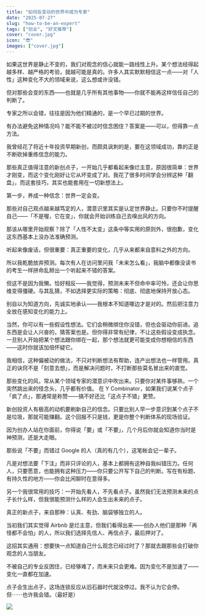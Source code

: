 ```yaml
---
title: "如何在变动的世界中成为专家"
date: "2025-07-27"
slug: "how-to-be-an-expert"
tags: ["创业", "好文推荐"]
cover: "cover.jpg"
icon: "😎"
images: ["cover.jpg"]
---
```

如果这世界是静止不变的，我们对观念的信心就能一路线性上升。某个想法经得起越多样、越严格的考验，就越可能是真的。许多人其实默默相信这一点——对「人性」这种变化不大的领域来说，这么想或许没错。



但对那些会变的东西——也就是几乎所有其他事物——你就不能再这样信任自己的判断了。



专家之所以会错，往往是因为他们精通的，是一个早已过期的世界。



有办法避免这种情况吗？能不能不被过时信念困住？答案是——可以，但得靠一点方法。



我曾经花了将近十年投资早期新创，而颇具讽刺的是，要在这领域成功，靠的正是不断砍掉重练信念的能力。



那些真正值得注意的新创点子，一开始几乎都看起来像烂主意，原因很简单：世界才刚变，而这个变化刚好让它从坏变成了对。我花了很多时间学会分辨这种「翻盘」，而这套技巧，其实也能套用在一切新想法上。



第一步，养成一种信念：世界一定会变。



那些对自己观点越来越笃定的人，潜意识里其实是认定世界静止。只要你不时提醒自己——「不是喔，它在变」，你就会开始训练自己去嗅出风的方向。



那该从哪里开始观察？除了「人性不太变」这条中等实用的原则外，很抱歉，变化这东西基本上没办法准确预测。



听起来像废话，但很重要：真正重要的变化，几乎从来都来自意料之外的方向。



所以我乾脆放弃预测。每次有人在访问里问我「未来怎么看」，我脑中都像没读书的考生一样拼命乱掰出一个听起来不错的答案。



但这不是因为我懒。恰好相反——我觉得，预测未来不但命中率可怜，还会让你思维变得僵硬。与其乱猜，不如选择更实际的策略：彻底、彻底地保持开放心态。



别自以为知道方向，先诚实地承认——我根本不知道哪边才是对的。然后把注意力全放在感知变化的能力上。



当然，你可以有一些假设性想法。它们会稍微绑住你没错，但也会驱动你前进。追东西是会让人兴奋的，猜答案也是。但你得非常有纪律，不让这些假设变成执念。
一旦别人开始把某个想法跟你绑在一起，那个想法就更可能变成你想相信的东西——这时你就该加倍怀疑它。



我相信，这种偏被动的做法，不只对判断想法有帮助，连产出想法也一样管用。真正的诀窍不是「刻意去想」，而是解决问题时，不打断那些莫名冒出来的直觉。



那些变化的风，常从某个领域专家的潜意识中吹出来。只要你对某件事够熟，一个突然跳出来的怪念头，几乎都有价值。
在 Y Combinator，如果我们说某个点子「疯了点」，那通常是称赞——搞不好还比「这点子不错」更赞。



新创投资人有极高的动机要刷新自己的信念。只要比别人早一步意识到某个点子不是垃圾，那就可能赚翻。这个回报不只是钱，更是你整个判断体系的现场验证。



因为创办人站在你面前，你得说「要」或「不要」，几个月后你就会知道你当时是神预测，还是大走眼。



那些说「不要」而错过 Google 的人（真的有几个），这笔帐会记一辈子。



凡是对想法要「下注」而非只评论的人，基本上都拥有这种自我纠错压力。任何人，只要愿意，也能拥有这种压力——你只要公开写下自己的判断。写在有标题、有持久性的地方——你会比闲聊时在意得多。



另一个我很常用的技巧：一开始先看人，不先看点子。虽然我们无法预测未来的点子长什么样，但我很能预测什么样的人会生出未来的点子。



真正的新点子，来自那种：认真、有劲、脑袋够独立的人。



当初我们其实觉得 Airbnb 是烂主意，但我们看得出来——创办人他们是那种「再怪都不会怕」的人，所以我们选择先信人、再信点子，最后押对了。



这招其实通用：想要快一点知道自己什么观念已经过时了？那就去跟那些会打破你观念的人当朋友。



不被自己的专业反困住，已经够难了，而未来只会更难。因为变化不是加速了——变化一直都在加速。



点子会生出点子，这场连锁反应从旧石器时代就没停过。我不认为它会停。
但⋯⋯也许我会错。（最好是）




![](https://prod-files-secure.s3.us-west-2.amazonaws.com/112d0858-5090-4d34-a606-b75eb8d65fd2/46476355-9cf3-4e99-9b7a-3531bc426380/1000202064.png?X-Amz-Algorithm=AWS4-HMAC-SHA256&X-Amz-Content-Sha256=UNSIGNED-PAYLOAD&X-Amz-Credential=ASIAZI2LB46636RGGDQM%2F20250828%2Fus-west-2%2Fs3%2Faws4_request&X-Amz-Date=20250828T212842Z&X-Amz-Expires=3600&X-Amz-Security-Token=IQoJb3JpZ2luX2VjEFUaCXVzLXdlc3QtMiJIMEYCIQDNc54hYwMqA6U4ODVOKzfUMFmL0ZXf%2BUGZIs4PAym5XAIhAPsuSRj2nOkf5zpYicjyU1FJW9BTkoQIiotU%2BVJLPPReKogECK7%2F%2F%2F%2F%2F%2F%2F%2F%2F%2FwEQABoMNjM3NDIzMTgzODA1IgyuAlie5cTE%2FMUNT7sq3APjOAIRr64fqBuo3EbFR3A6kwP9BRDwuJMTjt67VRRm%2FtSBVHKVM2BBUPzUITMqSyOFooDnZQbqeFt0%2FmUUhhjIDLQksqpwcOx9DPgPhpLsMbdVa0mrOYHWtwGqkKdz2NrTQjDrFxne9%2FGRVx6Moeqq6sNBdzaanCuiuDj2zjmjDZ9N6GUTkX5V7m%2Fo4ulwV6c5o34IdyeNC1%2FTYuLgiXXRdGUzw6A4OQkApy%2BsAiFA3%2Fi69grEDM7wHTZEgzp6cuJsmXEvQ3421l%2FD%2F%2FSRC%2Fo20XhpZWFeFbAcjqDuEtMfKMRdNEdsXBfHpPh9yHGUwWmwW2qsrFPRSpbU0a9RQ7%2FrsQ%2FEa%2FAIeqV0%2ByTRrbrTgAh6wNN3FIQo9QWyqsHKocLCAbJtYmrlJ6SUnEIa%2Bv6VUfC%2BU7F3V73IjlUMA%2F6ZXLEOy1t8v1ws65MYf7MU0GywzvngKm9bQ%2BxsbHGcBUdHIIUZV9xcYtTnOpgE%2FPjcfdmQXnNV3Lx89bW%2FZwT%2FSJQDbcHQ3EMjVraKNZ84yZECE7%2BAS4s493npQt9jNHk%2BCLEH59qPAfN%2BXNA57jLEW%2FC5ozScb9wI%2BNwmq36EGII7IwnXucUwIbgif9J6OMb8N9oVveYUaisy%2BjxZ9DCk%2FcLFBjqkAQDK6fcc0qcCTI3riLi83kKKr%2BRZzWuyVBFKWnsx7WIkP%2F2xSwMysCPoBQ%2FUBWuiiy7p1S4wr%2Fm%2FZ%2F9%2Fmi7mA7udkp1LokQzukXL%2FAWn3g4FugRQBTyyJFZFwW8lLz4krW1wEwfRtScU5LJp4GlOiXSowXS1yVHiCWV9dcUz5BSPdAIJMngFcdFLOCcpqofFRLmJaAf6jFi16ouQwNdkp9GWxzUb&X-Amz-Signature=908fdae2319ca455ad137a572e9cf238f3af77000302cfaf801f341b5536e9fd&X-Amz-SignedHeaders=host&x-amz-checksum-mode=ENABLED&x-id=GetObject)

